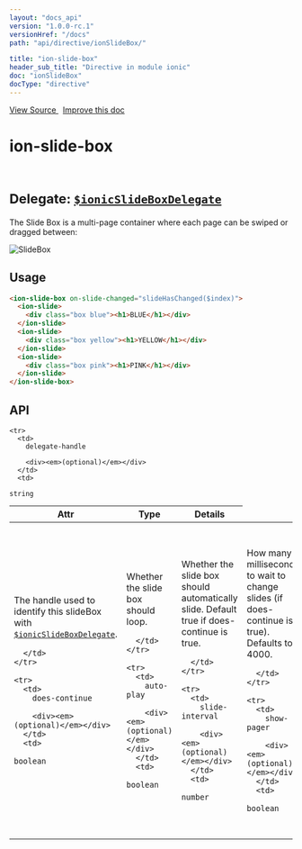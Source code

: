 ```yaml
---
layout: "docs_api"
version: "1.0.0-rc.1"
versionHref: "/docs"
path: "api/directive/ionSlideBox/"

title: "ion-slide-box"
header_sub_title: "Directive in module ionic"
doc: "ionSlideBox"
docType: "directive"
---
```


<div class="improve-docs">
  <a href='http://github.com/driftyco/ionic/tree/master/js/angular/directive/slideBox.js#L2'>
    View Source
  </a>
  &nbsp;
  <a href='http://github.com/driftyco/ionic/edit/master/js/angular/directive/slideBox.js#L2'>
    Improve this doc
  </a>
</div>




<h1 class="api-title">

  ion-slide-box



<br/>
<small>
  Delegate: <a href="/docs/api/service/$ionicSlideBoxDelegate/"><code>$ionicSlideBoxDelegate</code></a>
</small>

</h1>





The Slide Box is a multi-page container where each page can be swiped or dragged between:

![SlideBox](http://ionicframework.com.s3.amazonaws.com/docs/controllers/slideBox.gif)








  
<h2 id="usage">Usage</h2>
  
```html
<ion-slide-box on-slide-changed="slideHasChanged($index)">
  <ion-slide>
    <div class="box blue"><h1>BLUE</h1></div>
  </ion-slide>
  <ion-slide>
    <div class="box yellow"><h1>YELLOW</h1></div>
  </ion-slide>
  <ion-slide>
    <div class="box pink"><h1>PINK</h1></div>
  </ion-slide>
</ion-slide-box>
```
  
  
<h2 id="api" style="clear:both;">API</h2>

<table class="table" style="margin:0;">
  <thead>
    <tr>
      <th>Attr</th>
      <th>Type</th>
      <th>Details</th>
    </tr>
  </thead>
  <tbody>
    
    <tr>
      <td>
        delegate-handle
        
        <div><em>(optional)</em></div>
      </td>
      <td>
        
  <code>string</code>
      </td>
      <td>
        <p>The handle used to identify this slideBox
with <a href="/docs/api/service/$ionicSlideBoxDelegate/"><code>$ionicSlideBoxDelegate</code></a>.</p>

        
      </td>
    </tr>
    
    <tr>
      <td>
        does-continue
        
        <div><em>(optional)</em></div>
      </td>
      <td>
        
  <code>boolean</code>
      </td>
      <td>
        <p>Whether the slide box should loop.</p>

        
      </td>
    </tr>
    
    <tr>
      <td>
        auto-play
        
        <div><em>(optional)</em></div>
      </td>
      <td>
        
  <code>boolean</code>
      </td>
      <td>
        <p>Whether the slide box should automatically slide. Default true if does-continue is true.</p>

        
      </td>
    </tr>
    
    <tr>
      <td>
        slide-interval
        
        <div><em>(optional)</em></div>
      </td>
      <td>
        
  <code>number</code>
      </td>
      <td>
        <p>How many milliseconds to wait to change slides (if does-continue is true). Defaults to 4000.</p>

        
      </td>
    </tr>
    
    <tr>
      <td>
        show-pager
        
        <div><em>(optional)</em></div>
      </td>
      <td>
        
  <code>boolean</code>
      </td>
      <td>
        <p>Whether a pager should be shown for this slide box. Accepts expressions via <code>show-pager=&quot;{{shouldShow()}}&quot;</code>.</p>

        
      </td>
    </tr>
    
    <tr>
      <td>
        pager-click
        
        <div><em>(optional)</em></div>
      </td>
      <td>
        
  <code>expression</code>
      </td>
      <td>
        <p>Expression to call when a pager is clicked (if show-pager is true). Is passed the &#39;index&#39; variable.</p>

        
      </td>
    </tr>
    
    <tr>
      <td>
        on-slide-changed
        
        <div><em>(optional)</em></div>
      </td>
      <td>
        
  <code>expression</code>
      </td>
      <td>
        <p>Expression called whenever the slide is changed.  Is passed an &#39;$index&#39; variable.</p>

        
      </td>
    </tr>
    
    <tr>
      <td>
        active-slide
        
        <div><em>(optional)</em></div>
      </td>
      <td>
        
  <code>expression</code>
      </td>
      <td>
        <p>Model to bind the current slide to.</p>

        
      </td>
    </tr>
    
  </tbody>
</table>

  

  





